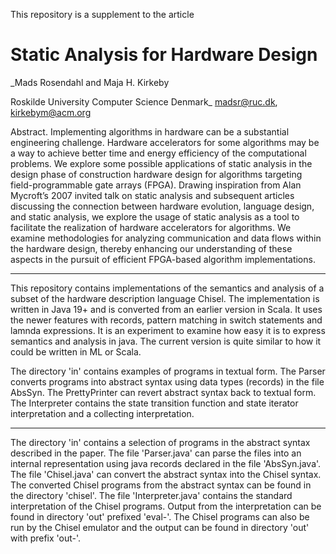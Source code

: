This repository is a supplement to the article

# **Static Analysis for Hardware Design**

_Mads Rosendahl and Maja H. Kirkeby

Roskilde University
Computer Science
Denmark_
madsr@ruc.dk, kirkebym@acm.org

Abstract. Implementing algorithms in hardware can be a substantial
engineering challenge. Hardware accelerators for some algorithms may be
a way to achieve better time and energy efficiency of the computational
problems. We explore some possible applications of static analysis in the
design phase of construction hardware design for algorithms targeting
field-programmable gate arrays (FPGA).
Drawing inspiration from Alan Mycroft’s 2007 invited talk on static analysis
and subsequent articles discussing the connection between hardware
evolution, language design, and static analysis, we explore the usage of
static analysis as a tool to facilitate the realization of hardware accelerators
for algorithms. We examine methodologies for analyzing communication
and data flows within the hardware design, thereby enhancing
our understanding of these aspects in the pursuit of efficient FPGA-based
algorithm implementations.

-----------------

This repository contains implementations of the semantics and analysis of a subset of the hardware description language Chisel.
The implementation is written in Java 19+ and is converted from an earlier version in Scala.
It uses the newer features with records, pattern matching in switch statements and lamnda expressions.
It is an experiment to examine how easy it is to express semantics and analysis in java.
The current version is quite similar to how it could be written in ML or Scala.

The directory 'in' contains examples of programs in textual form. 
The Parser converts programs into abstract syntax using 
data types (records) in the file AbsSyn. The PrettyPrinter can revert abstract syntax back to textual form.
The Interpreter contains the state transition function and state iterator interpretation and a collecting interpretation.

-----------------

The directory 'in' contains a selection of programs in the abstract syntax described in the paper.
The file 'Parser.java' can parse the files into an internal representation using java records declared in the file 'AbsSyn.java'.
The file 'Chisel.java' can convert the abstract syntax into the Chisel syntax.
The converted Chisel programs from the abstract syntax can be found in the directory 'chisel'.
The file 'Interpreter.java' contains the standard interpretation of the Chisel programs.
Output from the interpretation can be found in directory 'out' prefixed 'eval-'.
The Chisel programs can also be run by the Chisel emulator and the output can be found in directory 'out' with prefix 'out-'.
